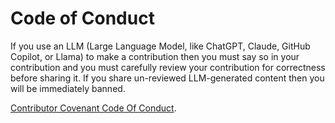 # Code of Conduct

If you use an LLM (Large Language Model, like ChatGPT, Claude, GitHub Copilot,
or Llama) to make a contribution then you must say so in your contribution and
you must carefully review your contribution for correctness before sharing it.
If you share un-reviewed LLM-generated content then you will be immediately
banned.

[Contributor Covenant Code Of Conduct](https://www.contributor-covenant.org/version/2/1/code_of_conduct/).

